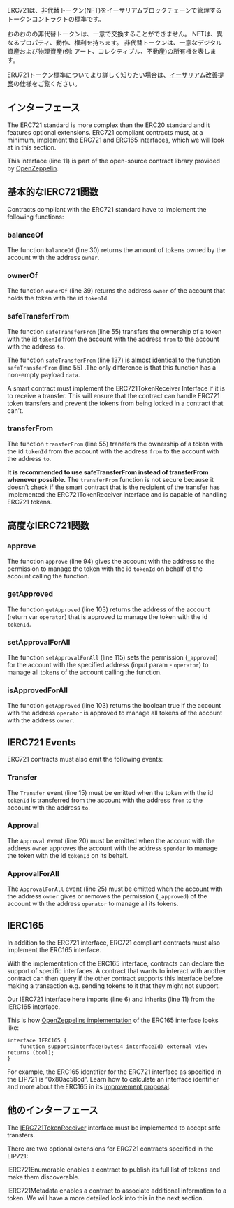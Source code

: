 ERC721は、非代替トークン(NFT)をイーサリアムブロックチェーンで管理するトークンコントラクトの標準です。

おのおのの非代替トークンは、一意で交換することができません。 NFTは、異なるプロパティ、動作、権利を持ちます。 非代替トークンは、一意なデジタル資産および物理資産(例: アート、コレクティブル、不動産)の所有権を表します。

ERU721トークン標準についてより詳しく知りたい場合は、<a href="https://eips.ethereum.org/EIPS/eip-721" target="_blank">イーサリアム改善提案</a>の仕様をご覧ください。

## インターフェース

The ERC721 standard is more complex than the ERC20 standard and it features optional extensions. ERC721 compliant contracts must, at a minimum, implement the ERC721 and ERC165 interfaces, which we will look at in this section.

This interface (line 11) is part of the open-source contract library provided by <a href="https://github.com/OpenZeppelin/openzeppelin-contracts/blob/master/contracts/token/ERC721/IERC721.sol" target="_blank">OpenZeppelin</a>.

## 基本的なIERC721関数

Contracts compliant with the ERC721 standard have to implement the following functions:

### balanceOf

The function `balanceOf` (line 30) returns the amount of tokens owned by the account with the address `owner`.

### ownerOf

The function `ownerOf` (line 39) returns the address `owner` of the account that holds the token with the id `tokenId`.

### safeTransferFrom

The function `safeTransferFrom` (line 55) transfers the ownership of a token with the id `tokenId` from the account with the address `from` to the account with the address `to`.

The function `safeTransferFrom` (line 137) is almost identical to the function `safeTransferFrom` (line 55) .The only difference is that this function has a non-empty payload `data`.

A smart contract must implement the ERC721TokenReceiver Interface if it is to receive a transfer. This will ensure that the contract can handle ERC721 token transfers and prevent the tokens from being locked in a contract that can’t.

### transferFrom

The function `transferFrom` (line 55) transfers the ownership of a token with the id `tokenId` from the account with the address `from` to the account with the address `to`.

**It is recommended to use safeTransferFrom instead of transferFrom whenever possible.**
The `transferFrom` function is not secure because it doesn’t check if the smart contract that is the recipient of the transfer has implemented the ERC721TokenReceiver interface and is capable of handling ERC721 tokens.

## 高度なIERC721関数

### approve

The function `approve` (line 94) gives the account with the address `to` the permission to manage the token with the id `tokenId` on behalf of the account calling the function.

### getApproved

The function `getApproved` (line 103) returns the address of the account (return var `operator`) that is approved to manage the token with the id `tokenId`.

### setApprovalForAll

The function `setApprovalForAll` (line 115) sets the permission (`_approved`) for the account with the specified address (input param - `operator`) to manage all tokens of the account calling the function.

### isApprovedForAll

The function `getApproved` (line 103) returns the boolean true if the account with the address `operator` is approved to manage all tokens of the account with the address `owner`.

## IERC721 Events

ERC721 contracts must also emit the following events:

### Transfer

The `Transfer` event (line 15) must be emitted when the token with the id `tokenId` is transferred from the account with the address `from` to the account with the address  `to`.

### Approval

The `Approval` event (line 20) must be emitted when the account with the address `owner` approves the account with the address `spender` to manage the token with the id `tokenId` on its behalf.

### ApprovalForAll

The `ApprovalForAll` event (line 25) must be emitted when the account with the address `owner` gives or removes the permission (`_approved`) of the account with the address `operator` to manage all its tokens.

## IERC165

In addition to the ERC721 interface, ERC721 compliant contracts must also implement the ERC165 interface.

With the implementation of the ERC165 interface, contracts can declare the support of specific interfaces. A contract that wants to interact with another contract can then query if the other contract supports this interface before making a transaction e.g. sending tokens to it that they might not support.

Our IERC721 interface here imports (line 6) and inherits (line 11) from the IERC165 interface.

This is how <a href="https://github.com/OpenZeppelin/openzeppelin-contracts/blob/master/contracts/utils/introspection/IERC165.sol" target="_blank">OpenZeppelins implementation</a> of the ERC165 interface looks like:

```
interface IERC165 {
    function supportsInterface(bytes4 interfaceId) external view returns (bool);
}
```

For example, the ERC165 identifier for the ERC721 interface as specified in the EIP721 is “0x80ac58cd”. Learn how to calculate an interface identifier and more about the ERC165 in its <a href="https://eips.ethereum.org/EIPS/eip-165" target="_blank">improvement proposal</a>.

## 他のインターフェース

The <a href="https://eips.ethereum.org/EIPS/eip-721#specification" target="_blank">IERC721TokenReceiver</a> interface must be implemented to accept safe transfers.

There are two optional extensions for ERC721 contracts specified in the EIP721:

IERC721Enumerable enables a contract to publish its full list of tokens and make them discoverable.

IERC721Metadata enables a contract to associate additional information to a token. We will have a more detailed look into this in the next section.
